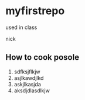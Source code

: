 # myfirstrepo
used in class

nick

## How to cook posole

1. sdfksjflkjw
2. asjlkawdjlkd
3. askjlkasjda
4. aksdjdlasdlkjw

